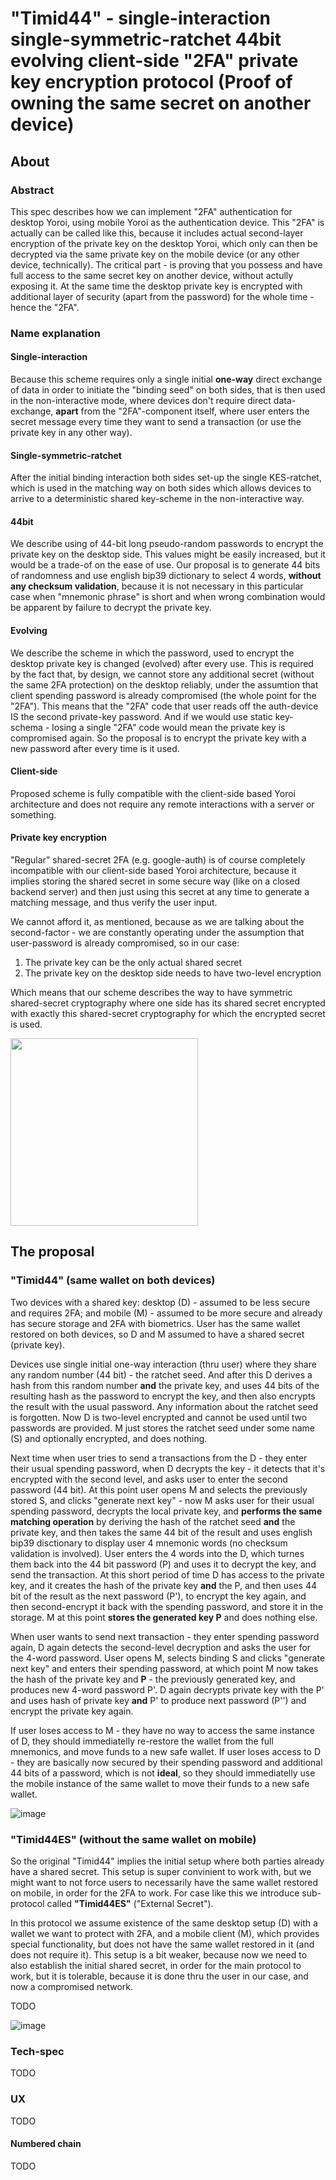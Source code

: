 # "Timid44" - single-interaction single-symmetric-ratchet 44bit evolving client-side "2FA" private key encryption protocol (Proof of owning the same secret on another device)

## About

### Abstract

This spec describes how we can implement "2FA" authentication for desktop Yoroi, using mobile Yoroi as the authentication device. This "2FA" is actually can be called like this, because it includes actual second-layer encryption of the private key on the desktop Yoroi, which only can then be decrypted via the same private key on the mobile device (or any other device, technically). The critical part - is proving that you possess and have full access to the same secret key on another device, without actully exposing it. At the same time the desktop private key is encrypted with additional layer of security (apart from the password) for the whole time - hence the "2FA".

### Name explanation

#### Single-interaction

Because this scheme requires only a single initial **one-way** direct exchange of data in order to initiate the "binding seed" on both sides, that is then used in the non-interactive mode, where devices don't require direct data-exchange, **apart** from the "2FA"-component itself, where user enters the secret message every time they want to send a transaction (or use the private key in any other way).

#### Single-symmetric-ratchet

After the initial binding interaction both sides set-up the single KES-ratchet, which is used in the matching way on both sides which allows devices to arrive to a deterministic shared key-scheme in the non-interactive way.

#### 44bit

We describe using of 44-bit long pseudo-random passwords to encrypt the private key on the desktop side. This values might be easily increased, but it would be a trade-of on the ease of use. Our proposal is to generate 44 bits of randomness and use english bip39 dictionary to select 4 words, **without any checksum validation**, because it is not necessary in this particular case when "mnemonic phrase" is short and when wrong combination would be apparent by failure to decrypt the private key.

#### Evolving

We describe the scheme in which the password, used to encrypt the desktop private key is changed (evolved) after every use. This is required by the fact that, by design, we cannot store any additional secret (without the same 2FA protection) on the desktop reliably, under the assumtion that client spending password is already compromised (the whole point for the "2FA"). This means that the "2FA" code that user reads off the auth-device IS the second private-key password. And if we would use static key-schema - losing a single "2FA" code would mean the private key is compromised again. So the proposal is to encrypt the private key with a new password after every time is it used.

#### Client-side

Proposed scheme is fully compatible with the client-side based Yoroi architecture and does not require any remote interactions with a server or something.

#### Private key encryption

"Regular" shared-secret 2FA (e.g. google-auth) is of course completely incompatible with our client-side based Yoroi architecture, because it implies storing the shared secret in some secure way (like on a closed backend server) and then just using this secret at any time to generate a matching message, and thus verify the user input.

We cannot afford it, as mentioned, because as we are talking about the second-factor - we are constantly operating under the assumption that user-password is already compromised, so in our case:
1. The private key can be the only actual shared secret
2. The private key on the desktop side needs to have two-level encryption

Which means that our scheme describes the way to have symmetric shared-secret cryptography where one side has its shared secret encrypted with exactly this shared-secret cryptography for which the encrypted secret is used.

<img src="https://user-images.githubusercontent.com/5585355/52449639-1ebfbd00-2b49-11e9-97d7-104d9ae506d3.png" width="300" />

## The proposal

### "Timid44" (same wallet on both devices)

Two devices with a shared key: desktop (D) - assumed to be less secure and requires 2FA; and mobile (M) - assumed to be more secure and already has secure storage and 2FA with biometrics. User has the same wallet restored on both devices, so D and M assumed to have a shared secret (private key).

Devices use single initial one-way interaction (thru user) where they share any random number (44 bit) - the ratchet seed. And after this D derives a hash from this random number **and** the private key, and uses 44 bits of the resulting hash as the password to encrypt the key, and then also encrypts the result with the usual password. Any information about the ratchet seed is forgotten. Now D is two-level encrypted and cannot be used until two passwords are provided. M just stores the ratchet seed under some name (S) and optionally encrypted, and does nothing.

Next time when user tries to send a transactions from the D - they enter their usual spending password, when D decrypts the key - it detects that it's encrypted with the second level, and asks user to enter the second password (44 bit). At this point user opens M and selects the previously stored S, and clicks "generate next key" - now M asks user for their usual spending password, decrypts the local private key, and **performs the same matching operation** by deriving the hash of the ratchet seed **and** the private key, and then takes the same 44 bit of the result and uses english bip39 disctionary to display user 4 mnemonic words (no checksum validation is involved). User enters the 4 words into the D, which turnes them back into the 44 bit password (P) and uses it to decrypt the key, and send the transaction. At this short period of time D has access to the private key, and it creates the hash of the private key **and** the P, and then uses 44 bit of the result as the next password (P'), to encrypt the key again, and then second-encrypt it back with the spending password, and store it in the storage. M at this point **stores the generated key P** and does nothing else.

When user wants to send next transaction - they enter spending password again, D again detects the second-level decryption and asks the user for the 4-word password. User opens M, selects binding S and clicks "generate next key" and enters their spending password, at which point M now takes the hash of the private key and **P** - the previously generated key, and produces new 4-word password P'. D again decrypts private key with the P' and uses hash of private key **and** P' to produce next password (P'') and encrypt the private key again.

If user loses access to M - they have no way to access the same instance of D, they should immediatelly re-restore the wallet from the full mnemonics, and move funds to a new safe wallet. If user loses access to D - they are basically now secured by their spending password and additional 44 bits of a password, which is not **ideal**, so they should immediatelly use the mobile instance of the same wallet to move their funds to a new safe wallet.

![image](https://user-images.githubusercontent.com/5585355/52477905-a393f080-2bb4-11e9-8691-2e213e1651b8.png)

### "Timid44ES" (without the same wallet on mobile)

So the original "Timid44" implies the initial setup where both parties already have a shared secret. This setup is super convinient to work with, but we might want to not force users to necessarily have the same wallet restored on mobile, in order for the 2FA to work. For case like this we introduce sub-protocol called **"Timid44ES"** ("External Secret").

In this protocol we assume existence of the same desktop setup (D) with a wallet we want to protect with 2FA, and a mobile client (M), which provides special functionality, but does not have the same wallet restored in it (and does not require it). This setup is a bit weaker, because now we need to also establish the initial shared secret, in order for the main protocol to work, but it is tolerable, because it is done thru the user in our case, and now a compromised network.

TODO

![image](https://user-images.githubusercontent.com/5585355/52478125-6a0fb500-2bb5-11e9-95ea-4a24bdf1cd55.png)

### Tech-spec

TODO

### UX

TODO

#### Numbered chain

TODO
